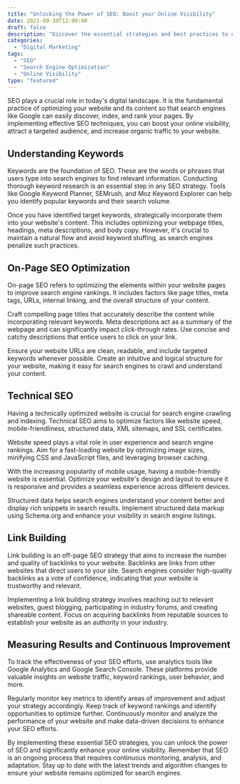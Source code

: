 ```yaml
---
title: "Unlocking the Power of SEO: Boost your Online Visibility"
date: 2021-09-30T12:00:00 
draft: false
description: "Discover the essential strategies and best practices to optimize your website for search engines, improve your rankings, and drive organic traffic."
categories: 
  - "Digital Marketing"
tags: 
  - "SEO"
  - "Search Engine Optimization"
  - "Online Visibility"
type: "featured"
---
```


SEO plays a crucial role in today's digital landscape. It is the fundamental practice of optimizing your website and its content so that search engines like Google can easily discover, index, and rank your pages. By implementing effective SEO techniques, you can boost your online visibility, attract a targeted audience, and increase organic traffic to your website.

## Understanding Keywords

Keywords are the foundation of SEO. These are the words or phrases that users type into search engines to find relevant information. Conducting thorough keyword research is an essential step in any SEO strategy. Tools like Google Keyword Planner, SEMrush, and Moz Keyword Explorer can help you identify popular keywords and their search volume.

Once you have identified target keywords, strategically incorporate them into your website's content. This includes optimizing your webpage titles, headings, meta descriptions, and body copy. However, it's crucial to maintain a natural flow and avoid keyword stuffing, as search engines penalize such practices.

## On-Page SEO Optimization

On-page SEO refers to optimizing the elements within your website pages to improve search engine rankings. It includes factors like page titles, meta tags, URLs, internal linking, and the overall structure of your content.

Craft compelling page titles that accurately describe the content while incorporating relevant keywords. Meta descriptions act as a summary of the webpage and can significantly impact click-through rates. Use concise and catchy descriptions that entice users to click on your link.

Ensure your website URLs are clean, readable, and include targeted keywords whenever possible. Create an intuitive and logical structure for your website, making it easy for search engines to crawl and understand your content.

## Technical SEO

Having a technically optimized website is crucial for search engine crawling and indexing. Technical SEO aims to optimize factors like website speed, mobile-friendliness, structured data, XML sitemaps, and SSL certificates.

Website speed plays a vital role in user experience and search engine rankings. Aim for a fast-loading website by optimizing image sizes, minifying CSS and JavaScript files, and leveraging browser caching.

With the increasing popularity of mobile usage, having a mobile-friendly website is essential. Optimize your website's design and layout to ensure it is responsive and provides a seamless experience across different devices.

Structured data helps search engines understand your content better and display rich snippets in search results. Implement structured data markup using Schema.org and enhance your visibility in search engine listings.

## Link Building

Link building is an off-page SEO strategy that aims to increase the number and quality of backlinks to your website. Backlinks are links from other websites that direct users to your site. Search engines consider high-quality backlinks as a vote of confidence, indicating that your website is trustworthy and relevant.

Implementing a link building strategy involves reaching out to relevant websites, guest blogging, participating in industry forums, and creating shareable content. Focus on acquiring backlinks from reputable sources to establish your website as an authority in your industry.

## Measuring Results and Continuous Improvement

To track the effectiveness of your SEO efforts, use analytics tools like Google Analytics and Google Search Console. These platforms provide valuable insights on website traffic, keyword rankings, user behavior, and more.

Regularly monitor key metrics to identify areas of improvement and adjust your strategy accordingly. Keep track of keyword rankings and identify opportunities to optimize further. Continuously monitor and analyze the performance of your website and make data-driven decisions to enhance your SEO efforts.

By implementing these essential SEO strategies, you can unlock the power of SEO and significantly enhance your online visibility. Remember that SEO is an ongoing process that requires continuous monitoring, analysis, and adaptation. Stay up to date with the latest trends and algorithm changes to ensure your website remains optimized for search engines.
